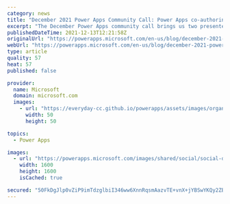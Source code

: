```yaml
---
category: news
title: "December 2021 Power Apps Community Call: Power Apps co-authoring features with Emma Cooper and creating Xbox games with Brian Dang"
excerpt: "The December Power Apps community call brings us two presenters from the Power Apps product group and their favorite topics: Building Xbox games with Power Apps by Brian Dang and a look at a soon be released preview feature: Office-like collaborative comments in Power Apps by Emma Cooper!"
publishedDateTime: 2021-12-13T12:21:58Z
originalUrl: "https://powerapps.microsoft.com/en-us/blog/december-2021-power-apps-community-call-power-apps-co-authoring-features-with-emma-cooper-and-creating-xbox-games-with-brian-dang/"
webUrl: "https://powerapps.microsoft.com/en-us/blog/december-2021-power-apps-community-call-power-apps-co-authoring-features-with-emma-cooper-and-creating-xbox-games-with-brian-dang/"
type: article
quality: 57
heat: 57
published: false

provider:
  name: Microsoft
  domain: microsoft.com
  images:
    - url: "https://everyday-cc.github.io/powerapps/assets/images/organizations/microsoft.com-50x50.jpg"
      width: 50
      height: 50

topics:
  - Power Apps

images:
  - url: "https://powerapps.microsoft.com/images/shared/social/social-default-image.png"
    width: 1600
    height: 1600
    isCached: true

secured: "50FkDgJlp0vZiP9imTdzglbiI346ww6XnnRqsmAazvTE+vnX+jYBSwYKQy2ZB+kbOXOlZDVGOQogt2UVL3M4C3ce6vwgcD+06QeTl8mMfqxwc9XCVQyQ1aBoXpX5RnBOoTomNZS4A5GJ/ERQI4SCu53AHrxsCddtgi7dDHEO77GRZcrOjvznQWNL/DSxNvZqMUCAbzsyL9oHUfXNEMIc7ThyH+hP6h6fteSFhPZWWXmRqhKWyR97JuiL9b0dYASVE4GiWm2cmljVr4WZ7m1mq+pUbvHdTQwT4LspWDj8tvcd4Kc7+n7XZwZ1bTXV0XxeQldKXWlgFElcLKW2wfvFt5IRqB2DbbCenmT1poDh2QQ=;1RcwABnbdfszg55I7SdG7g=="
---
```


